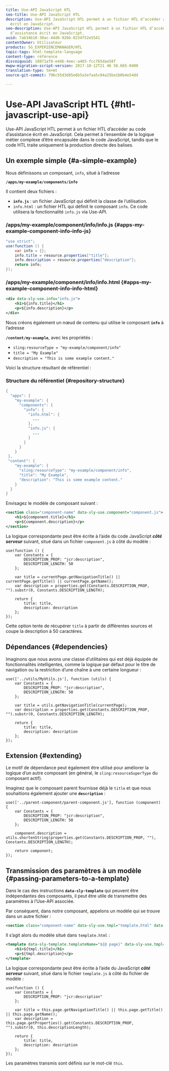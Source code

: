 ```yaml
---
title: Use-API JavaScript HTL
seo-title: Use-API JavaScript HTL
description: Use-API JavaScript HTL permet à un fichier HTL d’accéder au code d’assistance
  écrit en JavaScript.
seo-description: Use-API JavaScript HTL permet à un fichier HTL d’accéder au code
  d’assistance écrit en JavaScript.
uuid: 7ab34b10-30ac-44d6-926b-0234f52e5541
contentOwner: Utilisateur
products: SG_EXPERIENCEMANAGER/HTL
topic-tags: html-template-language
content-type: référence
discoiquuid: 18871af8-e44b-4eec-a483-fcc765dae58f
mwpw-migration-script-version: 2017-10-12T21 46 58.665-0400
translation-type: tm+mt
source-git-commit: 796c55d3d85e6b5a3efaa5c04a25be1b0b4e54dd

---
```



# Use-API JavaScript HTL {#htl-javascript-use-api}

Use-API JavaScript HTL permet à un fichier HTL d’accéder au code d’assistance écrit en JavaScript. Cela permet à l’ensemble de la logique métier complexe d’être encapsulée dans le code JavaScript, tandis que le code HTL traite uniquement la production directe des balises.

## Un exemple simple   {#a-simple-example}

Nous définissons un composant, `info`, situé à l’adresse

**`/apps/my-example/components/info`**

Il contient deux fichiers :

* **`info.js`** : un fichier JavaScript qui définit la classe de l’utilisation.
* `info.html` : un fichier HTL qui définit le composant `info`. Ce code utilisera la fonctionnalité `info.js` via Use-API.

### /apps/my-example/component/info/info.js {#apps-my-example-component-info-info-js}

```java
"use strict";
use(function () {
    var info = {};    
    info.title = resource.properties["title"];
    info.description = resource.properties["description"];    
    return info;
});
```

### /apps/my-example/component/info/info.html {#apps-my-example-component-info-info-html}

```xml
<div data-sly-use.info="info.js">
    <h1>${info.title}</h1>
    <p>${info.description}</p>
</div>
```

Nous créons également un nœud de contenu qui utilise le composant **`info`** à l’adresse

**`/content/my-example`**, avec les propriétés :

* `sling:resourceType = "my-example/component/info"`
* `title = "My Example"`
* `description = "This is some example content."`

Voici la structure résultant de référentiel :

### Structure du référentiel {#repository-structure}

```java
{
  "apps": {
    "my-example": {
      "components": {
        "info": {
          "info.html": {
            ...
          }, 
          "info.js": {
            ...
          }
        }
      }
    }
 },     
 "content": {
    "my-example": {
      "sling:resourceType": "my-example/component/info",
      "title": "My Example",
      "description": "This is some example content."
    }
  }
}
```

Envisagez le modèle de composant suivant :

```xml
<section class="component-name" data-sly-use.component="component.js">
    <h1>${component.title}</h1>
    <p>${component.description}</p>
</section>
```

La logique correspondante peut être écrite à l’aide du code JavaScript ***côté serveur*** suivant, situé dans un fichier `component.js` à côté du modèle :

```
use(function () {
    var Constants = {
        DESCRIPTION_PROP: "jcr:description",
        DESCRIPTION_LENGTH: 50
    };
 
    var title = currentPage.getNavigationTitle() || currentPage.getTitle() || currentPage.getName();
    var description = properties.get(Constants.DESCRIPTION_PROP, "").substr(0, Constants.DESCRIPTION_LENGTH);
 
    return {
        title: title,
        description: description
    };
});
```

Cette option tente de récupérer `title` à partir de différentes sources et coupe la description à 50 caractères.

## Dépendances {#dependencies}

Imaginons que nous avons une classe d’utilitaires qui est déjà équipée de fonctionnalités intelligentes, comme la logique par défaut pour le titre de navigation ou la restriction d’une chaîne à une certaine longueur :

```
use(['../utils/MyUtils.js'], function (utils) {
    var Constants = {
        DESCRIPTION_PROP: "jcr:description",
        DESCRIPTION_LENGTH: 50
    };
 
    var title = utils.getNavigationTitle(currentPage);
    var description = properties.get(Constants.DESCRIPTION_PROP, "").substr(0, Constants.DESCRIPTION_LENGTH);
 
    return {
        title: title,
        description: description
    };
});
```

## Extension   {#extending}

Le motif de dépendance peut également être utilisé pour améliorer la logique d’un autre composant (en général, le `sling:resourceSuperType` du composant actif).

Imaginez que le composant parent fournisse déjà le `title` et que nous souhaitions également ajouter une **`description`** :

```
use(['../parent-component/parent-component.js'], function (component) {
    var Constants = {
        DESCRIPTION_PROP: "jcr:description",
        DESCRIPTION_LENGTH: 50
    };
 
    component.description = utils.shortenString(properties.get(Constants.DESCRIPTION_PROP, ""), Constants.DESCRIPTION_LENGTH);
 
    return component;
});
```

## Transmission des paramètres à un modèle {#passing-parameters-to-a-template}

Dans le cas des instructions **`data-sly-template`** qui peuvent être indépendantes des composants, il peut être utile de transmettre des paramètres à l’Use-API associée.

Par conséquent, dans notre composant, appelons un modèle qui se trouve dans un autre fichier :

```xml
<section class="component-name" data-sly-use.tmpl="template.html" data-sly-call="${tmpl.templateName @ page=currentPage}"></section>
```

Il s’agit alors du modèle situé dans `template.html` :

```xml
<template data-sly-template.templateName="${@ page}" data-sly-use.tmpl="${'template.js' @ page=page, descriptionLength=50}">
    <h1>${tmpl.title}</h1>
    <p>${tmpl.description}</p>
</template>
```

La logique correspondante peut être écrite à l’aide du JavaScript ***côté serveur*** suivant, situé dans le fichier `template.js` à côté du fichier de modèle :

```
use(function () {
    var Constants = {
        DESCRIPTION_PROP: "jcr:description"
    };
 
    var title = this.page.getNavigationTitle() || this.page.getTitle() || this.page.getName();
    var description = this.page.getProperties().get(Constants.DESCRIPTION_PROP, "").substr(0, this.descriptionLength);
 
    return {
        title: title,
        description: description
    };
});
```

Les paramètres transmis sont définis sur le mot-clé `this`.
